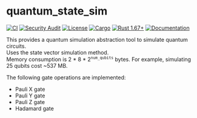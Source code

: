 # quantum_state_sim

[![CI](https://github.com/luisrmendes/quantum_state_sim/actions/workflows/codeChecks.yml/badge.svg)](https://github.com/luisrmendes/quantum_state_sim/actions/workflows/codeChecks.yml)
[![Security Audit](https://github.com/luisrmendes/quantum_state_sim/actions/workflows/audit.yml/badge.svg)](https://github.com/luisrmendes/quantum_state_sim/actions/workflows/audit.yml)
[![License](https://img.shields.io/badge/license-MIT_OR_Apache--2.0-blue.svg)](https://github.com/luisrmendes/quantum_state_sim#license)
[![Cargo](https://img.shields.io/crates/v/quantum_state_sim.svg)](https://docs.rs/quantum_state_sim/0.1.0/quantum_state_sim/)
[![Rust 1.67+](https://img.shields.io/badge/rust-1.67+-lightgray.svg)](
https://www.rust-lang.org)
[![Documentation](https://docs.rs/quantum_state_sim/badge.svg)](https://docs.rs/quantum_state_sim/0.1.0/quantum_state_sim/)

This provides a quantum simulation abstraction tool to simulate quantum circuits.  
Uses the state vector simulation method.  
Memory consumption is 2 * 8 * 2<sup>`num_qubits`</sup> bytes. For example, simulating 25 qubits cost ~537 MB.  

The following gate operations are implemented:

- Pauli X gate
- Pauli Y gate
- Pauli Z gate
- Hadamard gate
